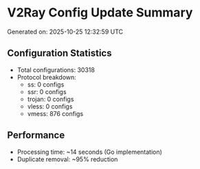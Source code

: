 # V2Ray Config Update Summary
Generated on: 2025-10-25 12:32:59 UTC

## Configuration Statistics
- Total configurations: 30318
- Protocol breakdown:
  - ss: 0 configs
  - ssr: 0 configs
  - trojan: 0 configs
  - vless: 0 configs
  - vmess: 876 configs

## Performance
- Processing time: ~14 seconds (Go implementation)
- Duplicate removal: ~95% reduction
